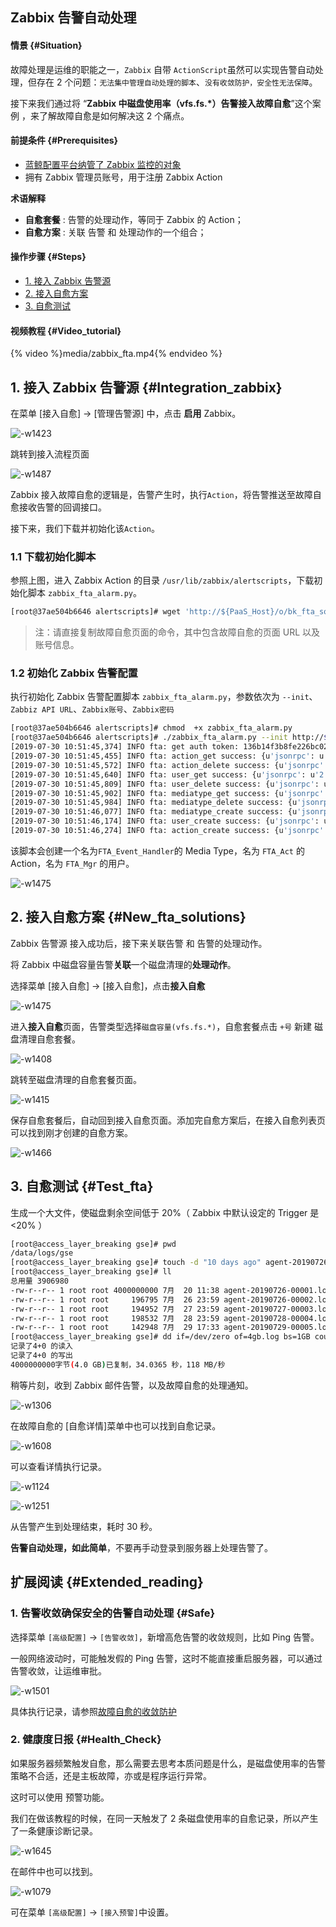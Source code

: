 ## Zabbix 告警自动处理

#### 情景 {#Situation}
故障处理是运维的职能之一，`Zabbix` 自带 `ActionScript`虽然可以实现告警自动处理，但存在 2 个问题：`无法集中管理自动处理的脚本`、`没有收敛防护，安全性无法保障`。

接下来我们通过将 “**Zabbix 中磁盘使用率（vfs.fs.*）告警接入故障自愈**”这个案例 ，来了解故障自愈是如何解决这 2 个痛点。

#### 前提条件 {#Prerequisites}

- [蓝鲸配置平台纳管了 Zabbix 监控的对象](/bk_solutions/CD/CMDB/CMDB_management_hosts.md)
- 拥有 Zabbix 管理员账号，用于注册 Zabbix Action

**术语解释**
 - **自愈套餐** : 告警的处理动作，等同于 Zabbix 的 Action；
 - **自愈方案** : 关联 告警 和 处理动作的一个组合；


#### 操作步骤 {#Steps}

- [1. 接入 Zabbix 告警源](#Integration_zabbix)
- [2. 接入自愈方案](#New_fta_solutions)
- [3. 自愈测试](#Test_fta)

#### 视频教程 {#Video_tutorial}

{% video %}media/zabbix_fta.mp4{% endvideo %}


## 1. 接入 Zabbix 告警源 {#Integration_zabbix}

在菜单 [接入自愈] -> [管理告警源] 中，点击 **启用** Zabbix。

![-w1423](media/15643686738143.jpg)

跳转到接入流程页面

![-w1487](media/15644555486013.jpg)


Zabbix 接入故障自愈的逻辑是，告警产生时，执行`Action`，将告警推送至故障自愈接收告警的回调接口。

接下来，我们下载并初始化该`Action`。


### 1.1 下载初始化脚本

参照上图，进入 Zabbix Action 的目录 `/usr/lib/zabbix/alertscripts`，下载初始化脚本 `zabbix_fta_alarm.py`。



```bash
[root@37ae504b6646 alertscripts]# wget 'http://${PaaS_Host}/o/bk_fta_solutions/0/alarm_source/scripts/zabbix_fta_alarm.py?fta_application_id=66fdfe50-3075-49bf-8101-d97386030c9b&fta_application_secret=EfgBbXD25N6870j9nkgf3ns8eOEsH2Sk' -O /usr/lib/zabbix/alertscripts/zabbix_fta_alarm.py --no-check-certificate
```

> 注：请直接复制故障自愈页面的命令，其中包含故障自愈的页面 URL 以及账号信息。



### 1.2 初始化 Zabbix 告警配置

执行初始化 Zabbix 告警配置脚本 `zabbix_fta_alarm.py`，参数依次为 `--init`、`Zabbiz API URL`、`Zabbix账号`、`Zabbix密码`

```bash
[root@37ae504b6646 alertscripts]# chmod  +x zabbix_fta_alarm.py
[root@37ae504b6646 alertscripts]# ./zabbix_fta_alarm.py --init http://${Zabbix_Host}/api_jsonrpc.php  Admin zabbix
[2019-07-30 10:51:45,374] INFO fta: get auth token: 136b14f3b8fe226bc02bc5eb4dfd7ac6
[2019-07-30 10:51:45,455] INFO fta: action_get success: {u'jsonrpc': u'2.0', u'result': [{u'actionid': u'8'}], u'id': 1}
[2019-07-30 10:51:45,572] INFO fta: action_delete success: {u'jsonrpc': u'2.0', u'result': {u'actionids': [u'8']}, u'id': 1}
[2019-07-30 10:51:45,640] INFO fta: user_get success: {u'jsonrpc': u'2.0', u'result': [{u'userid': u'6'}], u'id': 1}
[2019-07-30 10:51:45,809] INFO fta: user_delete success: {u'jsonrpc': u'2.0', u'result': {u'userids': [u'6']}, u'id': 1}
[2019-07-30 10:51:45,902] INFO fta: mediatype_get success: {u'jsonrpc': u'2.0', u'result': [{u'mediatypeid': u'7'}], u'id': 1}
[2019-07-30 10:51:45,984] INFO fta: mediatype_delete success: {u'jsonrpc': u'2.0', u'result': {u'mediatypeids': [u'7']}, u'id': 1}
[2019-07-30 10:51:46,077] INFO fta: mediatype_create success: {u'jsonrpc': u'2.0', u'result': {u'mediatypeids': [u'8']}, u'id': 1}
[2019-07-30 10:51:46,174] INFO fta: user_create success: {u'jsonrpc': u'2.0', u'result': {u'userids': [u'7']}, u'id': 1}
[2019-07-30 10:51:46,274] INFO fta: action_create success: {u'jsonrpc': u'2.0', u'result': {u'actionids': [9]}, u'id': 1}
```

该脚本会创建一个名为`FTA_Event_Handler`的 Media Type，名为 `FTA_Act` 的 Action，名为 `FTA_Mgr` 的用户。

![-w1475](media/15643875269373.jpg)



## 2. 接入自愈方案 {#New_fta_solutions}

Zabbix 告警源 接入成功后，接下来关联告警 和 告警的处理动作。

将 Zabbix 中磁盘容量告警**关联**一个磁盘清理的**处理动作**。

选择菜单 [接入自愈] -> [接入自愈]，点击**接入自愈**

![-w1475](media/15644567077537.jpg)

进入**接入自愈**页面，告警类型选择`磁盘容量(vfs.fs.*)`，自愈套餐点击 `+号` 新建 磁盘清理自愈套餐。

![-w1408](media/15644571789970.jpg)

跳转至磁盘清理的自愈套餐页面。

![-w1415](media/15644572175064.jpg)

保存自愈套餐后，自动回到接入自愈页面。添加完自愈方案后，在接入自愈列表页可以找到刚才创建的自愈方案。

![-w1466](media/15643924049885.jpg)


## 3. 自愈测试 {#Test_fta}

生成一个大文件，使磁盘剩余空间低于 20%（ Zabbix 中默认设定的 Trigger 是<20% ）


```bash
[root@access_layer_breaking gse]# pwd
/data/logs/gse
[root@access_layer_breaking gse]# touch -d "10 days ago" agent-20190726-00001.log
[root@access_layer_breaking gse]# ll
总用量 3906980
-rw-r--r-- 1 root root 4000000000 7月  20 11:38 agent-20190726-00001.log
-rw-r--r-- 1 root root     196795 7月  26 23:59 agent-20190726-00002.log
-rw-r--r-- 1 root root     194952 7月  27 23:59 agent-20190727-00003.log
-rw-r--r-- 1 root root     198532 7月  28 23:59 agent-20190728-00004.log
-rw-r--r-- 1 root root     142948 7月  29 17:33 agent-20190729-00005.log
[root@access_layer_breaking gse]# dd if=/dev/zero of=4gb.log bs=1GB count=4
记录了4+0 的读入
记录了4+0 的写出
4000000000字节(4.0 GB)已复制，34.0365 秒，118 MB/秒
```

稍等片刻，收到 Zabbix 邮件告警，以及故障自愈的处理通知。

![-w1306](media/15644582323388.jpg)

在故障自愈的 [自愈详情]菜单中也可以找到自愈记录。

![-w1608](media/15644579656827.jpg)

可以查看详情执行记录。

![-w1124](media/15644579889239.jpg)

![-w1251](media/15644580199172.jpg)

从告警产生到处理结束，耗时 30 秒。

**告警自动处理，如此简单**，不要再手动登录到服务器上处理告警了。

## 扩展阅读 {#Extended_reading}

### 1. 告警收敛确保安全的告警自动处理  {#Safe}

选择菜单 `[高级配置]` -> `[告警收敛]`，新增高危告警的收敛规则，比如 Ping 告警。

一般网络波动时，可能触发假的 Ping 告警，这时不能直接重启服务器，可以通过告警收敛，让运维审批。

![-w1501](media/15644585231679.jpg)

具体执行记录，请参照[故障自愈的收敛防护](/CO/REST_API_PUSH_Alarm_processing_automation.html#Safe)

### 2. 健康度日报  {#Health_Check}

如果服务器频繁触发自愈，那么需要去思考本质问题是什么，是磁盘使用率的告警策略不合适，还是主板故障，亦或是程序运行异常。

这时可以使用 预警功能。

我们在做该教程的时候，在同一天触发了 2 条磁盘使用率的自愈记录，所以产生了一条健康诊断记录。

![-w1645](media/15644587787256.jpg)

在邮件中也可以找到。

![-w1079](media/15644581460418.jpg)


可在菜单 `[高级配置]` -> `[接入预警]`中设置。